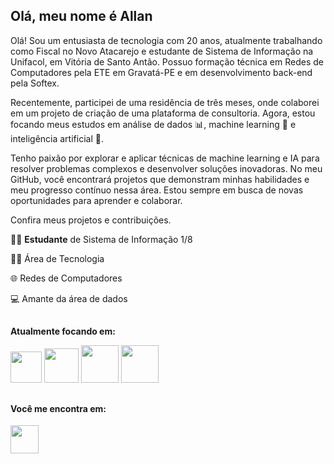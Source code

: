 ## Olá, meu nome é Allan 


Olá! Sou um entusiasta de tecnologia com 20 anos, atualmente trabalhando como Fiscal no Novo Atacarejo e estudante de Sistema de Informação na Unifacol, em Vitória de Santo Antão. Possuo formação técnica em Redes de Computadores pela ETE em Gravatá-PE e em desenvolvimento back-end pela Softex.

Recentemente, participei de uma residência de três meses, onde colaborei em um projeto de criação de uma plataforma de consultoria. Agora, estou focando meus estudos em análise de dados 📊, machine learning 🤖 e inteligência artificial 🧠.

Tenho paixão por explorar e aplicar técnicas de machine learning e IA para resolver problemas complexos e desenvolver soluções inovadoras. No meu GitHub, você encontrará projetos que demonstram minhas habilidades e meu progresso contínuo nessa área. Estou sempre em busca de novas oportunidades para aprender e colaborar.

Confira meus projetos e contribuições.

🧑🏽 **Estudante** de Sistema de Informação 1/8

👨‍💻 Área de Tecnologia

🌐 Redes de Computadores

💻 Amante da área de dados
##
  **Atualmente focando em:**

 <div display = 'inline'>
   <img width ='50' height='50' src="https://cdn.jsdelivr.net/gh/devicons/devicon@latest/icons/python/python-original.svg" />
   <img width ='55' height='55' src="https://cdn.jsdelivr.net/gh/devicons/devicon@latest/icons/pandas/pandas-original-wordmark.svg" /> 
   <img width ='60' height='60' src="https://cdn.jsdelivr.net/gh/devicons/devicon@latest/icons/oracle/oracle-original.svg" />
   <img width ='60' height='60' src="https://cdn.jsdelivr.net/gh/devicons/devicon@latest/icons/kaggle/kaggle-original-wordmark.svg" />
</div>



##
<div>
  <h4> Você me encontra em: </h4>
  <a href = 'https://www.linkedin.com/in/allan-junior-batista-da-silva-1867a8257/'>
  <img width ='45' height='45' src="https://cdn.jsdelivr.net/gh/devicons/devicon@latest/icons/linkedin/linkedin-original.svg" />
  </a>
 </div>

  
  
          
          
          


